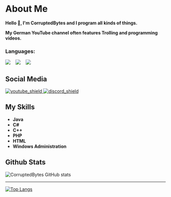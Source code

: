 [youtube_shield]: https://img.shields.io/badge/YouTube-red
[discord_shield]: https://img.shields.io/badge/Discord-blue
[youtube]: https://youtube.com/c/CorruptedBytes
[discord]: https://discord.io/CorruptedBytes

# About Me
**Hello 👋,
I'm CorruptedBytes and I program all kinds of things.**

**My German YouTube channel often features Trolling and programming videos.**


### Languages:
<p>
<a href="#"><img src="https://github.com/yammadev/flag-icons/raw/master/png/RU@2x.png?raw=true" /></a>
&nbsp;&nbsp;
<a href="#"><img src="https://github.com/yammadev/flag-icons/raw/master/png/DE@2x.png?raw=true" /></a>
&nbsp;&nbsp;
<a href="#"><img src="https://github.com/yammadev/flag-icons/raw/master/png/GB@2x.png?raw=true" /></a>
</p>

## Social Media
[ ![youtube_shield][] ][youtube]
[ ![discord_shield][] ][discord]


## My Skills
- **Java**
- **C#**
- **C++**
- **PHP**
- **HTML**
- **Windows Administration**

## Github Stats

![CorruptedBytes GitHub stats](https://github-readme-stats.vercel.app/api?username=CorruptedBytes&show_icons=true&theme=radical&title_color=cc0000&text_color=ffffff&icon_color=800000)

----

[![Top Langs](https://github-readme-stats.vercel.app/api/top-langs/?username=CorruptedBytes&show_icons=true&bg_color=141321&layout=compact&title_color=ffffff&text_color=ffffff&icon_color=800000)](https://github.com/anuraghazra/github-readme-stats)

